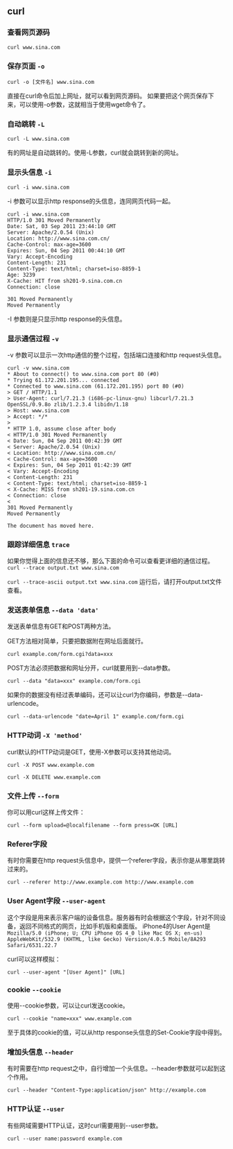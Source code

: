 ## curl

### 查看网页源码

`curl www.sina.com`

### 保存页面 `-o`

`curl -o [文件名] www.sina.com`

直接在curl命令后加上网址，就可以看到网页源码。
如果要把这个网页保存下来，可以使用-o参数，这就相当于使用wget命令了。

### 自动跳转 `-L`

`curl -L www.sina.com`

有的网址是自动跳转的。使用-L参数，curl就会跳转到新的网址。

### 显示头信息 `-i`

`curl -i www.sina.com`

-i 参数可以显示http response的头信息，连同网页代码一起。

```
curl -i www.sina.com
HTTP/1.0 301 Moved Permanently
Date: Sat, 03 Sep 2011 23:44:10 GMT
Server: Apache/2.0.54 (Unix)
Location: http://www.sina.com.cn/
Cache-Control: max-age=3600
Expires: Sun, 04 Sep 2011 00:44:10 GMT
Vary: Accept-Encoding
Content-Length: 231
Content-Type: text/html; charset=iso-8859-1
Age: 3239
X-Cache: HIT from sh201-9.sina.com.cn
Connection: close

301 Moved Permanently
Moved Permanently
```

-I 参数则是只显示http response的头信息。

### 显示通信过程 `-v`

-v 参数可以显示一次http通信的整个过程，包括端口连接和http request头信息。

```
curl -v www.sina.com
* About to connect() to www.sina.com port 80 (#0)
* Trying 61.172.201.195... connected
* Connected to www.sina.com (61.172.201.195) port 80 (#0)
> GET / HTTP/1.1
> User-Agent: curl/7.21.3 (i686-pc-linux-gnu) libcurl/7.21.3 OpenSSL/0.9.8o zlib/1.2.3.4 libidn/1.18
> Host: www.sina.com
> Accept: */*
>
* HTTP 1.0, assume close after body
< HTTP/1.0 301 Moved Permanently
< Date: Sun, 04 Sep 2011 00:42:39 GMT
< Server: Apache/2.0.54 (Unix)
< Location: http://www.sina.com.cn/
< Cache-Control: max-age=3600
< Expires: Sun, 04 Sep 2011 01:42:39 GMT
< Vary: Accept-Encoding
< Content-Length: 231
< Content-Type: text/html; charset=iso-8859-1
< X-Cache: MISS from sh201-19.sina.com.cn
< Connection: close
<
301 Moved Permanently
Moved Permanently

The document has moved here.
```

### 跟踪详细信息 `trace`

如果你觉得上面的信息还不够，那么下面的命令可以查看更详细的通信过程。
`curl --trace output.txt www.sina.com`

`curl --trace-ascii output.txt www.sina.com`
运行后，请打开output.txt文件查看。

### 发送表单信息 `--data 'data'`

发送表单信息有GET和POST两种方法。

GET方法相对简单，只要把数据附在网址后面就行。

`curl example.com/form.cgi?data=xxx`

POST方法必须把数据和网址分开，curl就要用到--data参数。

`curl --data "data=xxx" example.com/form.cgi`

如果你的数据没有经过表单编码，还可以让curl为你编码，参数是--data-urlencode。

`curl --data-urlencode "date=April 1" example.com/form.cgi`

### HTTP动词 `-X 'method'`

curl默认的HTTP动词是GET，使用-X参数可以支持其他动词。

`curl -X POST www.example.com`

`curl -X DELETE www.example.com`


### 文件上传 `--form`

你可以用curl这样上传文件：

`curl --form upload=@localfilename --form press=OK [URL]`

### Referer字段

有时你需要在http request头信息中，提供一个referer字段，表示你是从哪里跳转过来的。

`curl --referer http://www.example.com http://www.example.com`

### User Agent字段 `--user-agent`

这个字段是用来表示客户端的设备信息。服务器有时会根据这个字段，针对不同设备，返回不同格式的网页，比如手机版和桌面版。
iPhone4的User Agent是`Mozilla/5.0 (iPhone; U; CPU iPhone OS 4_0 like Mac OS X; en-us) AppleWebKit/532.9 (KHTML, like Gecko) Version/4.0.5 Mobile/8A293 Safari/6531.22.7`

curl可以这样模拟：

`curl --user-agent "[User Agent]" [URL]`


### cookie `--cookie`

使用--cookie参数，可以让curl发送cookie。

`curl --cookie "name=xxx" www.example.com`

至于具体的cookie的值，可以从http response头信息的Set-Cookie字段中得到。

### 增加头信息 `--header`

有时需要在http request之中，自行增加一个头信息。--header参数就可以起到这个作用。

`curl --header "Content-Type:application/json" http://example.com`


### HTTP认证 `--user`

有些网域需要HTTP认证，这时curl需要用到--user参数。

`curl --user name:password example.com`
